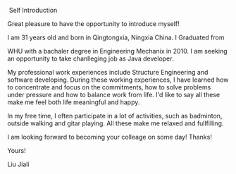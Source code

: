 ​					Self Introduction

Great pleasure to have the opportunity to introduce myself!

I am 31 years old and born in Qingtongxia, Ningxia China. I Graduated from

WHU with a bachaler degree in Engineering Mechanix in 2010. I am seeking an opportunity to take chanlleging job as Java developer.



My professional work experiences include Structure Engineering and software developing. During these working experiences, I have learned how to concentrate and focus on the commitments, how to solve problems under pressure and how to balance work from life. I'd like to say all these make me feel both life meaningful and happy.



In my free time, I often participate in a lot of activities, such as badminton, outside walking and gitar playing. All these make me relaxed and fullfilling.



 I am    looking forward to becoming your colleage on some day! Thanks!



Yours!

Liu Jiali

